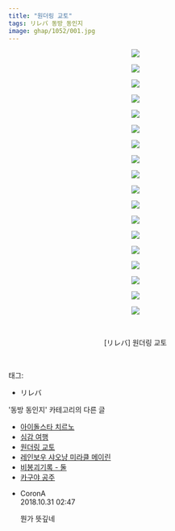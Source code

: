 ```yaml
---
title: "원더링 교토"
tags: リレバ 동방_동인지
image: ghap/1052/001.jpg
---
```

<div class="article">
<p style="text-align: center; clear: none; float: none;"><img src="{{ site.nasurl }}/ghap/1052/001.jpg"/></p>
<p style="text-align: center; clear: none; float: none;"><img src="{{ site.nasurl }}/ghap/1052/002.jpg"/></p>
<p style="text-align: center; clear: none; float: none;"><img src="{{ site.nasurl }}/ghap/1052/003.jpg"/></p>
<p style="text-align: center; clear: none; float: none;"><img src="{{ site.nasurl }}/ghap/1052/004.jpg"/></p>
<p style="text-align: center; clear: none; float: none;"><img src="{{ site.nasurl }}/ghap/1052/005.jpg"/></p>
<p style="text-align: center; clear: none; float: none;"><img src="{{ site.nasurl }}/ghap/1052/006.jpg"/></p>
<p style="text-align: center; clear: none; float: none;"><img src="{{ site.nasurl }}/ghap/1052/007.jpg"/></p>
<p style="text-align: center; clear: none; float: none;"><img src="{{ site.nasurl }}/ghap/1052/008.jpg"/></p>
<p style="text-align: center; clear: none; float: none;"><img src="{{ site.nasurl }}/ghap/1052/009.jpg"/></p>
<p style="text-align: center; clear: none; float: none;"><img src="{{ site.nasurl }}/ghap/1052/010.jpg"/></p>
<p style="text-align: center; clear: none; float: none;"><img src="{{ site.nasurl }}/ghap/1052/011.jpg"/></p>
<p style="text-align: center; clear: none; float: none;"><img src="{{ site.nasurl }}/ghap/1052/012.jpg"/></p>
<p style="text-align: center; clear: none; float: none;"><img src="{{ site.nasurl }}/ghap/1052/013.jpg"/></p>
<p style="text-align: center; clear: none; float: none;"><img src="{{ site.nasurl }}/ghap/1052/014.jpg"/></p>
<p style="text-align: center; clear: none; float: none;"><img src="{{ site.nasurl }}/ghap/1052/015.jpg"/></p>
<p style="text-align: center; clear: none; float: none;"><img src="{{ site.nasurl }}/ghap/1052/016.jpg"/></p>
<p style="text-align: center; clear: none; float: none;"><img src="{{ site.nasurl }}/ghap/1052/017.jpg"/></p>
<p style="text-align: center; clear: none; float: none;"><img src="{{ site.nasurl }}/ghap/1052/018.jpg"/></p>
<p style="text-align: center; clear: none; float: none;"><br/></p>
<p style="text-align: center; clear: none; float: none;">[リレバ] 원더링 교토</p>
<p><br/></p>
</div><div class="tagTrail">
<p>태그: </p>
<ul>
<li>リレバ</li>
</ul>
</div><div class="another">
<p>'동방 동인지' 카테고리의 다른 글</p>
<ul>
<li><a href="/2016-07-24-ghap_1056">아이돌스타 치르노</a></li>
<li><a href="/2016-07-24-ghap_1054">심감 여행</a></li>
<li><a href="/2016-07-24-ghap_1052">원더링 교토</a></li>
<li><a href="/2016-07-24-ghap_1050">레인보우 샤오냥 미라클 메이린</a></li>
<li><a href="/2016-07-24-ghap_1049">비봉괴기록 - 둘</a></li>
<li><a href="/2016-07-24-ghap_1048">카구야 공주</a></li>
</ul>
</div><div class="cb_module cb_fluid">
<div class="cb_wrt cb_profile">
<div class="comment">
<ul>
<li class="cb_thumb_off" id="comment15365340">
<div class="cb_comment_area">
<div class="cb_info_area">
<div class="cb_section">
<span class="cb_nick_name">CoronA</span>
</div>
<div class="cb_section">
<span class="cb_date">2018.10.31 02:47 </span>
</div>
</div>
<div class="cb_dsc_comment">
<p class="cb_dsc">
											뭔가 뜻깊네
										</p>
</div>
</div></li>
</ul>
</div>
</div><!-- commentList close -->
</div>